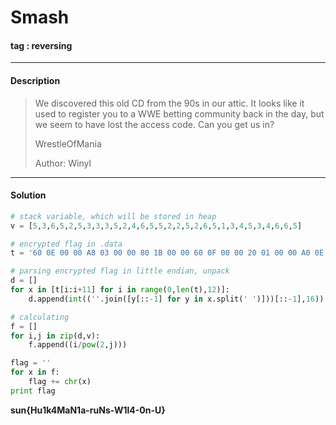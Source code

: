 # **Smash**

#### tag : reversing

-----------------------------------------------

#### Description

>We discovered this old CD from the 90s in our attic. It looks like it used to register you to a WWE betting community back in the day, but we seem to have lost the access code. Can you get us in?
>
>WrestleOfMania
>
>Author: Winyl

-----------------------------------------------

#### Solution

```python
# stack variable, which will be stored in heap
v = [5,3,6,5,2,5,3,3,3,5,2,4,6,5,5,2,2,5,2,6,5,1,3,4,5,3,4,6,6,5]

# encrypted flag in .data
t = '60 0E 00 00 A8 03 00 00 80 1B 00 00 60 0F 00 00 20 01 00 00 A0 0E 00 00 88 01 00 00 58 03 00 00 A0 01 00 00 A0 09 00 00 84 01 00 00 E0 04 00 00 40 0C 00 00 20 0C 00 00 A0 05 00 00 C8 01 00 00 D4 01 00 00 C0 09 00 00 CC 01 00 00 40 0B 00 00 E0 0A 00 00 62 00 00 00 60 03 00 00 40 03 00 00 A0 05 00 00 80 01 00 00 E0 06 00 00 40 0B 00 00 40 15 00 00 A0 0F 00 00 '

# parsing encrypted flag in little endian, unpack
d = []
for x in [t[i:i+11] for i in range(0,len(t),12)]:
	d.append(int((''.join([y[::-1] for y in x.split(' ')]))[::-1],16))

# calculating
f = []
for i,j in zip(d,v):
	f.append((i/pow(2,j)))

flag = ''
for x in f:
	flag += chr(x)
print flag

```
**sun{Hu1k4MaN1a-ruNs-W1l4-0n-U}**
